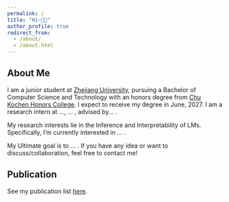 ```yaml
---
permalink: /
title: "Hi~👋🏻"
author_profile: true
redirect_from: 
  - /about/
  - /about.html
---
```

## About Me
I am a junior student at [Zhejiang University](https://www.zju.edu.cn/), pursuing a Bachelor of Computer Science and Technology with an honors degree from [Chu Kochen Honors College](http://ckc.zju.edu.cn/). I expect to receive my degree in June, 2027.  I am a research intern at ..., ... , advised by... .

My research interests lie in the Inference and Interpretability of LMs. Specifically, I’m currently interested in ... . 

My Ultimate goal is to ... . If you have any idea or want to discuss/collaboration, feel free to contact me!

## Publication
See my publication list [here](/publications/).

